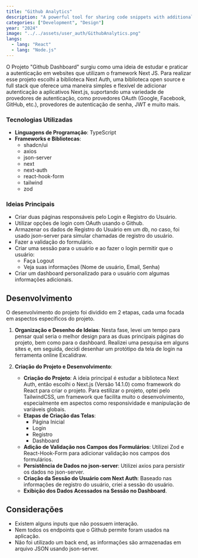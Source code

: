 ```yaml
---
title: "Github Analytics"
description: "A powerful tool for sharing code snippets with additional features. Share beautiful screenshots of your code on your social media platforms. Supports multiple languages and themes."
categories: ["Development", "Design"]
year: "2024"
image: "../../assets/user_auth/GithubAnalytics.png"
langs:
  - lang: "React"
  - lang: "Node.js"
---
```


O Projeto "Github Dashboard" surgiu como uma ideia de estudar e praticar a autenticação em websites que utilizam o framework Next JS. Para realizar esse projeto escolhi a biblioteca Next Auth, uma biblioteca open source e full stack que oferece uma maneira simples e flexível de adicionar autenticação a aplicativos Next.js, suportando uma variedade de provedores de autenticação, como provedores OAuth (Google, Facebook, GitHub, etc.), provedores de autenticação de senha, JWT e muito mais.

### Tecnologias Utilizadas

- **Linguagens de Programação**: TypeScript
- **Frameworks e Bibliotecas**:
  - shadcn/ui
  - axios
  - json-server
  - next
  - next-auth
  - react-hook-form
  - tailwind
  - zod

### Ideias Principais

- Criar duas páginas responsáveis pelo Login e Registro do Usuário.
- Utilizar opções de login com OAuth usando o Github.
- Armazenar os dados de Registro do Usuário em um db, no caso, foi usado json-server para simular chamadas de registro do usuário.
- Fazer a validação do formulário.
- Criar uma sessão para o usuário e ao fazer o login permitir que o usuário:
  - Faça Logout
  - Veja suas informações (Nome de usuário, Email, Senha)
- Criar um dashboard personalizado para o usuário com algumas informações adicionais.

## Desenvolvimento

O desenvolvimento do projeto foi dividido em 2 etapas, cada uma focada em aspectos específicos do projeto.

1. **Organização e Desenho de Ideias**: Nesta fase, levei um tempo para pensar qual seria o melhor design para as duas principais páginas do projeto, bem como para o dashboard. Realizei uma pesquisa em alguns sites e, em seguida, decidi desenhar um protótipo da tela de login na ferramenta online Excalidraw.

2. **Criação do Projeto e Desenvolvimento**:

   - **Criação do Projeto**: A ideia principal é estudar a biblioteca Next Auth, então escolhi o Next.js (Versão 14.1.0) como framework do React para criar o projeto. Para estilizar o projeto, optei pelo TailwindCSS, um framework que facilita muito o desenvolvimento, especialmente em aspectos como responsividade e manipulação de variáveis globais.
   - **Etapas de Criação das Telas**:
     - Página Inicial
     - Login
     - Registro
     - Dashboard
   - **Adição de Validação nos Campos dos Formulários**: Utilizei Zod e React-Hook-Form para adicionar validação nos campos dos formulários.
   - **Persistência de Dados no json-server**: Utilizei axios para persistir os dados no json-server.
   - **Criação da Sessão do Usuário com Next Auth**: Baseado nas informações de registro do usuário, criei a sessão do usuário.
   - **Exibição dos Dados Acessados na Sessão no Dashboard**.

## Considerações

- Existem alguns inputs que não possuem interação.
- Nem todos os endpoints que o Github permite foram usados na aplicação.
- Não foi utilizado um back end, as informações são armazenadas em arquivo JSON usando json-server.
